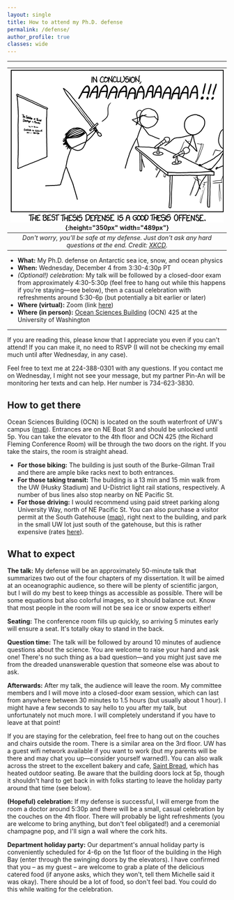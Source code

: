 ```yaml
---
layout: single
title: How to attend my Ph.D. defense
permalink: /defense/
author_profile: true
classes: wide
---
```


---

| ![The best thesis defense is a good thesis offense](/assets/images/thesis_defense.png){:height="350px" width="489px"} |
|:--:| 
| *Don't worry, you'll be safe at my defense. Just don't ask any hard questions at the end. Credit: [XKCD](https://xkcd.com/1403/).* |

- **What:** My Ph.D. defense on Antarctic sea ice, snow, and ocean physics
- **When:** Wednesday, December 4 from 3:30-4:30p PT
- *(Optional!) celebration:* My talk will be followed by a closed-door exam from approximately 4:30-5:30p (feel free to hang out while this happens if you're staying—see below), then a casual celebration with refreshments around 5:30-6p (but potentially a bit earlier or later)
- **Where (virtual):** Zoom (link [here](https://washington.zoom.us/j/94484736872))
- **Where (in person):** [Ocean Sciences Building](https://www.washington.edu/maps/#!/ocn) (OCN) 425 at the University of Washington

---

If you are reading this, please know that I appreciate you even if you can't attend! If you can make it, no need to RSVP (I will not be checking my email much until after Wednesday, in any case).

Feel free to text me at 224-388-0301 with any questions. If you contact me on Wednesday, I might not see your message, but my partner Pin-An will be monitoring her texts and can help. Her number is 734-623-3830.


## How to get there

Ocean Sciences Building (OCN) is located on the south waterfront of UW's campus ([map](https://www.washington.edu/maps/#!/ocn)). Entrances are on NE Boat St and should be unlocked until 5p. You can take the elevator to the 4th floor and OCN 425 (the Richard Fleming Conference Room) will be through the two doors on the right. If you take the stairs, the room is straight ahead.

- **For those biking:** The building is just south of the Burke-Gilman Trail and there are ample bike racks next to both entrances.
- **For those taking transit:** The building is a 13 min and 15 min walk from the UW (Husky Stadium) and U-District light rail stations, respectively. A number of bus lines also stop nearby on NE Pacific St.
- **For those driving:** I would recommend using paid street parking along University Way, north of NE Pacific St. You can also purchase a visitor permit at the South Gatehouse ([map](https://www.washington.edu/maps/#!/south-gatehouse-ne-columbia-road)), right next to the building, and park in the small UW lot just south of the gatehouse, but this is rather expensive (rates [here](https://transportation.uw.edu/park/visitor)).


## What to expect

**The talk:** My defense will be an approximately 50-minute talk that summarizes two out of the four chapters of my dissertation. It will be aimed at an oceanographic audience, so there will be plenty of scientific jargon, but I will do my best to keep things as accessible as possible. There will be some equations but also colorful images, so it should balance out. Know that most people in the room will not be sea ice or snow experts either!

**Seating:** The conference room fills up quickly, so arriving 5 minutes early will ensure a seat. It's totally okay to stand in the back.

**Question time:** The talk will be followed by around 10 minutes of audience questions about the science. You are welcome to raise your hand and ask one! There's no such thing as a bad question—and you might just save me from the dreaded unanswerable question that someone else was about to ask.

**Afterwards:** After my talk, the audience will leave the room. My committee members and I will move into a closed-door exam session, which can last from anywhere between 30 minutes to 1.5 hours (but usually about 1 hour). I might have a few seconds to say hello to you after my talk, but unfortunately not much more. I will completely understand if you have to leave at that point!

If you are staying for the celebration, feel free to hang out on the couches and chairs outside the room. There is a similar area on the 3rd floor. UW has a guest wifi network available if you want to work (but my parents will be there and may chat you up—consider yourself warned!). You can also walk across the street to the excellent bakery and cafe, [Saint Bread](https://www.saintbread.com), which has heated outdoor seating. Be aware that the building doors lock at 5p, though it shouldn't hard to get back in with folks starting to leave the holiday party around that time (see below).

**(Hopeful) celebration:** If my defense is successful, I will emerge from the room a doctor around 5:30p and there will be a small, casual celebration by the couches on the 4th floor. There will probably be light refreshments (you are welcome to bring anything, but don't feel obligated!) and a ceremonial champagne pop, and I'll sign a wall where the cork hits.

**Department holiday party:** Our department's annual holiday party is conveniently scheduled for 4-6p on the 1st floor of the building in the High Bay (enter through the swinging doors by the elevators). I have confirmed that you – as my guest – are welcome to grab a plate of the delicious catered food (if anyone asks, which they won't, tell them Michelle said it was okay). There should be a lot of food, so don't feel bad. You could do this while waiting for the celebration.
